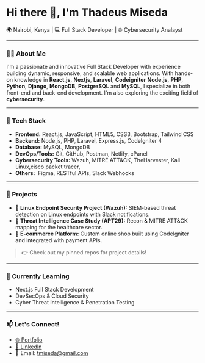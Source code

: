 # Hi there 👋, I'm Thadeus Miseda

🌍 Nairobi, Kenya | 💻 Full Stack Developer | 🌐 Cybersecurity Analayst

---

### 👨‍💻 About Me

I'm a passionate and innovative Full Stack Developer with experience building dynamic, responsive, and scalable web applications. With hands-on knowledge in **React.js**, **Nextjs**, **Laravel**, **Codeigniter** **Node.js**, **PHP**, **Python**, **Django**, **MongoDB**, **PostgreSQL** and **MySQL**, I specialize in both front-end and back-end development. I'm also exploring the exciting field of **cybersecurity**.

---

### 🧰 Tech Stack

* **Frontend:** React.js, JavaScript, HTML5, CSS3, Bootstrap, Tailwind CSS
* **Backend:** Node.js, PHP, Laravel, Express.js, CodeIgniter 4
* **Database:** MySQL, MongoDB
* **DevOps/Tools:** Git, GitHub, Postman, Netlify, cPanel
* **Cybersecurity Tools:** Wazuh, MITRE ATT\&CK, TheHarvester, Kali Linux,cisco packet tracer, 
* **Others:**  Figma, RESTful APIs, Slack Webhooks

---

### 🚀 Projects

* **🔐 Linux Endpoint Security Project (Wazuh):** SIEM-based threat detection on Linux endpoints with Slack notifications.
* **🎯 Threat Intelligence Case Study (APT29):** Recon & MITRE ATT\&CK mapping for the healthcare sector.
* **🛒 E-commerce Platform:** Custom online shop built using CodeIgniter and integrated with payment APIs.

> 👉 Check out my pinned repos for project details!

---

### 🎯 Currently Learning

* Next.js Full Stack Development
* DevSecOps & Cloud Security
* Cyber Threat Intelligence & Penetration Testing 

---

### 📫 Let's Connect!

* [🌐 Portfolio](https://thadeusmiseda.netlify.app/)
* [💼 LinkedIn](https://www.linkedin.com/in/thadeus-miseda-132b511a1)
* 📧 Email: [tmiseda@gmail.com](mailto:tmiseda@gmail.com)


